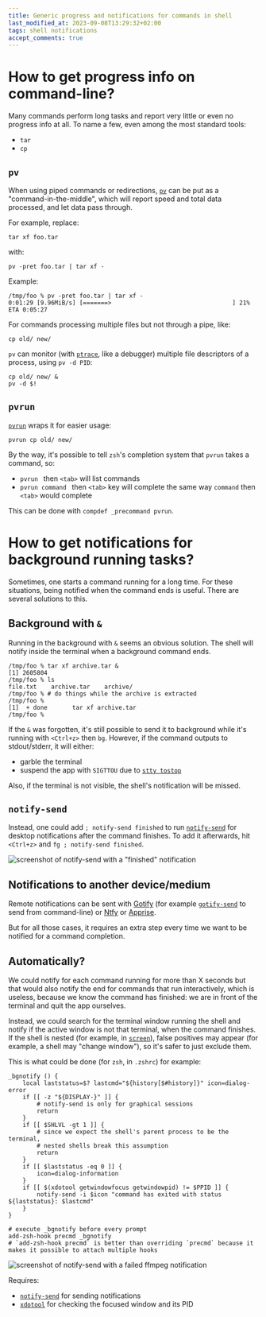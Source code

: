 ```yaml
---
title: Generic progress and notifications for commands in shell
last_modified_at: 2023-09-08T13:29:32+02:00
tags: shell notifications
accept_comments: true
---
```


# How to get progress info on command-line?

Many commands perform long tasks and report very little or even no progress info at all.
To name a few, even among the most standard tools:

- `tar`
- `cp`

## `pv`

When using piped commands or redirections, [`pv`](https://www.ivarch.com/programs/pv.shtml) can be put as a "command-in-the-middle", which will report speed and total data processed, and let data pass through.

For example, replace:

	tar xf foo.tar

with:

	pv -pret foo.tar | tar xf -

Example:

```
/tmp/foo % pv -pret foo.tar | tar xf -
0:01:29 [9.96MiB/s] [=======>                                  ] 21% ETA 0:05:27
```

For commands processing multiple files but not through a pipe, like:

	cp old/ new/

`pv` can monitor (with [`ptrace`](https://en.wikipedia.org/wiki/Ptrace), like a debugger) multiple file descriptors of a process, using `pv -d PID`:

	cp old/ new/ &
	pv -d $!

## `pvrun`

[`pvrun`](https://gitlab.com/hydrargyrum/attic/-/tree/master/pvrun) wraps it for easier usage:

	pvrun cp old/ new/

By the way, it's possible to tell `zsh`'s completion system that `pvrun` takes a command, so:

- `pvrun ` then `<tab>` will list commands
- `pvrun command ` then `<tab>` key will complete the same way `command` then `<tab>` would complete

This can be done with `compdef _precommand pvrun`.

# How to get notifications for background running tasks?

Sometimes, one starts a command running for a long time. For these situations, being notified when the command ends is useful. There are several solutions to this.

## Background with `&`

Running in the background with `&` seems an obvious solution.
The shell will notify inside the terminal when a background command ends.

```
/tmp/foo % tar xf archive.tar &
[1] 2605804
/tmp/foo % ls
file.txt    archive.tar    archive/
/tmp/foo % # do things while the archive is extracted
/tmp/foo % 
[1]  + done       tar xf archive.tar
/tmp/foo %
```

If the `&` was forgotten, it's still possible to send it to background while it's running with `<Ctrl+z>` then `bg`.
However, if the command outputs to stdout/stderr, it will either:
- garble the terminal
- suspend the app with `SIGTTOU` due to [`stty tostop`](https://pubs.opengroup.org/onlinepubs/009604599/basedefs/xbd_chap11.html#tag_11_01_04)

Also, if the terminal is not visible, the shell's notification will be missed.

## `notify-send`

Instead, one could add `; notify-send finished` to run [`notify-send`](https://manpages.debian.org/unstable/libnotify-bin/notify-send.1.en.html) for desktop notifications after the command finishes.
To add it afterwards, hit `<Ctrl+z>` and `fg ; notify-send finished`.

![screenshot of notify-send with a "finished" notification](2023-09-08-notify-send.png)

## Notifications to another device/medium

Remote notifications can be sent with [Gotify](https://gotify.net/) (for example [`gotify-send`](https://gitlab.com/hydrargyrum/attic/-/tree/master/gotify-tools) to send from command-line) or [Ntfy](https://ntfy.sh/) or [Apprise](https://github.com/caronc/apprise).

But for all those cases, it requires an extra step every time we want to be notified for a command completion.

## Automatically?

We could notify for each command running for more than X seconds but that would also notify the end for commands that run interactively, which is useless, because we know the command has finished: we are in front of the terminal and quit the app ourselves.

Instead, we could search for the terminal window running the shell and notify if the active window is not that terminal, when the command finishes.
If the shell is nested (for example, in [`screen`](https://www.gnu.org/software/screen/)), false positives may appear (for example, a shell may "change window"), so it's safer to just exclude them.

This is what could be done (for `zsh`, in `.zshrc`) for example:

```
_bgnotify () {
    local laststatus=$? lastcmd="${history[$#history]}" icon=dialog-error
    if [[ -z "${DISPLAY-}" ]] {
        # notify-send is only for graphical sessions
        return
    }
    if [[ $SHLVL -gt 1 ]] {
        # since we expect the shell's parent process to be the terminal,
        # nested shells break this assumption
        return
    }
    if [[ $laststatus -eq 0 ]] {
        icon=dialog-information
    }
    if [[ $(xdotool getwindowfocus getwindowpid) != $PPID ]] {
        notify-send -i $icon "command has exited with status ${laststatus}: $lastcmd"
    }
}

# execute _bgnotify before every prompt
add-zsh-hook precmd _bgnotify
# `add-zsh-hook precmd` is better than overriding `precmd` because it makes it possible to attach multiple hooks
```

![screenshot of notify-send with a failed ffmpeg notification](2023-09-08-notify-send-status.png)

Requires:

- [`notify-send`](https://manpages.debian.org/unstable/libnotify-bin/notify-send.1.en.html) for sending notifications
- [`xdotool`](https://github.com/jordansissel/xdotool) for checking the focused window and its PID

